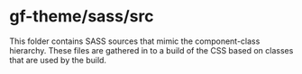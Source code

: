 # gf-theme/sass/src

This folder contains SASS sources that mimic the component-class hierarchy. These files
are gathered in to a build of the CSS based on classes that are used by the build.
